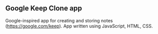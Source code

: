 ## Google Keep Clone app

Google-inspired app for creating and storing notes (https://google.com/keep).
App written using JavaScript, HTML, CSS.